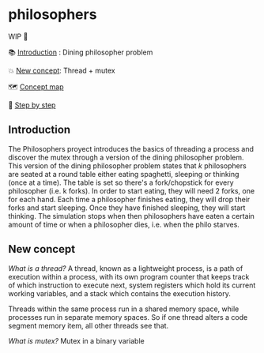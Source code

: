 # philosophers

WIP 🚧


:books: [Introduction](#introduction) : Dining philosopher problem
 
:collision: [New concept](#new-concept): Thread + mutex
 
:world_map: [Concept map](#how-it-works)
 
:footprints: [Step by step](#step-by-step)

## Introduction
The Philosophers proyect introduces the basics of threading a process and discover the mutex through a version of the dining philosopher problem.
This version of the dining philosopher problem states that *k* philosophers are seated at a round table either eating spaghetti, sleeping or thinking (once at a time). The table is set so there's a fork/chopstick for every philosopher (i.e. k forks). In order to start eating, they will need 2 forks, one for each hand. Each time a philosopher finishes eating, they will drop their forks and start sleeping. Once they have finished sleeping, they will start thinking.
The simulation stops when then philosophers have eaten a certain amount of time or when a philosopher dies, i.e. when the philo starves.

<!--
| Function       | Description | Return |
| :------------: | :---------: | :-----:|
| ``int usleep(useconds_t usec)`` | Suspends execution of the calling thread for (at least) usec microseconds | Success: 0 ; Failure: -1 |
| ``int gettimeofday(struct timeval *restrict tv,struct timezone *restrict tz)`` |  | |
| ``int pthread_create(pthread_t *restrict thread, const pthread_attr_t *restrict attr, void *(*start_routine)(void *), void *restrict arg)`` |  Starts a new thread in the calling process | Succes: 0 ; Failure: error number|
| ``int pthread_detach(pthread_t thread)`` | Marks the thread identified by thread as detached | Succes: 0 ; Failure: error number |
| ``int pthread_join(pthread_t thread, void **retval)`` | Waits for the thread specified by thread to terminate | Succes: 0 ; Failure: error number |
| ``int pthread_mutex_init(pthread_mutex_t *restrict mutex, const pthread_mutexattr_t *restrict attr)`` |  Initialize the mutex referenced by mutex with attributes specified by attr | Succes: 0 ; Failure: error number |
| ``int pthread_mutex_destroy(pthread_mutex_t *mutex)`` | Destroy the mutex object referenced by mutex | Succes: 0 ; Failure: error number | 
| ``int pthread_mutex_lock(pthread_mutex_t *mutex)`` | Locks the mutex object reference by mutex | Succes: 0 ; Failure: error number |
| ``int pthread_mutex_unlock(pthread_mutex_t *mutex)`` | Release the mutex object referenced by mutex | Succes: 0 ; Failure: error number |
-->

## New concept
*What is a thread?* 
A thread, known as a lightweight process, is a path of execution within a process, with its own program counter that keeps track of which instruction to execute next, system registers which hold its current working variables, and a stack which contains the execution history.

Threads within the same process run in a shared memory space, while processes run in separate memory spaces. So if one thread alters a code segment memory item, all other threads see that.

*What is mutex?* 
Mutex in a binary variable

